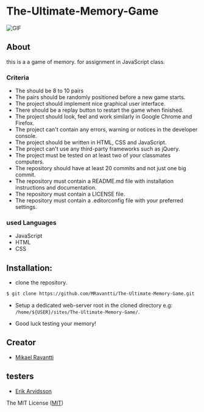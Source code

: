 # The-Ultimate-Memory-Game

![GIF](https://media.giphy.com/media/l2YWDeOSgU6GaWxuE/giphy.gif)

## About
this is a a game of memory. for assignment in JavaScript class.

### Criteria
- The should be 8 to 10 pairs
- The pairs should be randomly positioned before a new game starts.
- The project should implement nice graphical user interface.
- There should be a replay button to restart the game when finished.
- The project should look, feel and work similarly in Google Chrome and Firefox.
- The project can't contain any errors, warning or notices in the developer console.
- The project should be written in HTML, CSS and JavaScript.
- The project can't use any third-party frameworks such as jQuery.
- The project must be tested on at least two of your classmates computers.
- The repository should have at least 20 commits and not just one big commit.
- The repository must contain a README.md file with installation instructions and documentation.
- The repository must contain a LICENSE file.
- The repository must contain a .editorconfig file with your preferred settings.

### used Languages
- JavaScript
- HTML
- CSS

## Installation:

- clone the repository.
```sh
$ git clone https://github.com/MRavantti/The-Ultimate-Memory-Game.git
```

- Setup a dedicated web-server root in the cloned directory e.g: `/home/${USER}/sites/The-Ultimate-Memory-Game/`.


- Good luck testing your memory!

## Creator
- [Mikael Ravantti](https://github.com/MRavantti)

## testers
- [Erik Arvidsson](https://github.com/erikarvidsson)




The MIT License ([MIT](https://raw.githubusercontent.com/MRavantti/fThe-Ultimate-Memory-Game/master/LICENSE))
